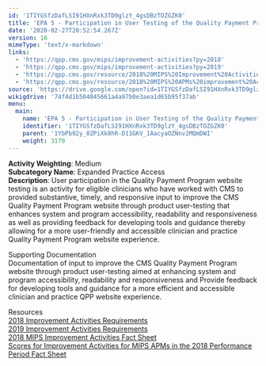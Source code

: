 ```yaml
---
id: '1TIYGSfzDafLSI91HXnRxk3TD9glzY_4gsDBzTOZGZK0'
title: 'EPA 5 - Participation in User Testing of the Quality Payment Program Website (https://qpp.cms.gov/)'
date: '2020-02-27T20:52:54.267Z'
version: 16
mimeType: 'text/x-markdown'
links:
  - 'https://qpp.cms.gov/mips/improvement-activities?py=2018'
  - 'https://qpp.cms.gov/mips/improvement-activities?py=2019'
  - 'https://qpp.cms.gov/resource/2018%20MIPS%20Improvement%20Activities%20Fact%20Sheet'
  - 'https://qpp.cms.gov/resource/2018%20MIPS%20APMs%20improvement%20Activities%20scores%20fact%20sheet'
source: 'https://drive.google.com/open?id=1TIYGSfzDafLSI91HXnRxk3TD9glzY_4gsDBzTOZGZK0'
wikigdrive: '74f4d1b504045661a4a97b0e3aea1d65b95f37ab'
menu:
  main:
    name: 'EPA 5 - Participation in User Testing of the Quality Payment Program Website (https://qpp.cms.gov/)'
    identifier: '1TIYGSfzDafLSI91HXnRxk3TD9glzY_4gsDBzTOZGZK0'
    parent: '1YbPb92y_0ZPiXk8hR-D11GKV_1AacyaOZNnv2MQmDWI'
    weight: 3170
---
```





**Activity Weighting**: Medium  
**Subcategory Name**: Expanded Practice Access  
**Description**: User participation in the Quality Payment Program website testing is an activity for eligible clinicians who have worked with CMS to provided substantive, timely, and responsive input to improve the CMS Quality Payment Program website through product user-testing that enhances system and program accessibility, readability and responsiveness as well as providing feedback for developing tools and guidance thereby allowing for a more user-friendly and accessible clinician and practice Quality Payment Program website experience.




Supporting Documentation  
Documentation of input to improve the CMS Quality Payment Program website through product user-testing aimed at enhancing system and program accessibility, readability and responsiveness and Provide feedback for developing tools and guidance for a more efficient and accessible clinician and practice QPP website experience.




Resources  
[2018 Improvement Activities Requirements](https://qpp.cms.gov/mips/improvement-activities?py=2018)  
[2019 Improvement Activities Requirements](https://qpp.cms.gov/mips/improvement-activities?py=2019)  
[2018 MIPS Improvement Activities Fact Sheet](https://qpp.cms.gov/resource/2018%20MIPS%20Improvement%20Activities%20Fact%20Sheet)  
[Scores for Improvement Activities for MIPS APMs in the 2018 Performance Period Fact Sheet](https://qpp.cms.gov/resource/2018%20MIPS%20APMs%20improvement%20Activities%20scores%20fact%20sheet)
